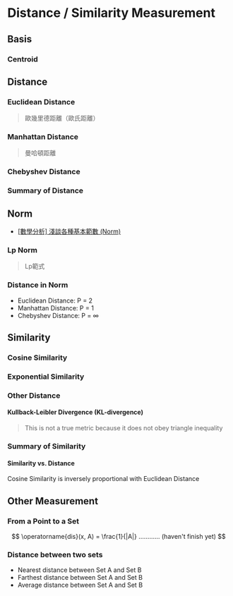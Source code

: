 # Distance / Similarity Measurement

## Basis

### Centroid

## Distance

### Euclidean Distance

> 歐幾里德距離（歐氏距離）

### Manhattan Distance

> 曼哈頓距離

### Chebyshev Distance

### Summary of Distance

## Norm

* [[數學分析] 淺談各種基本範數 (Norm)](https://ch-hsieh.blogspot.com/2010/04/norm.html)

### Lp Norm

> Lp範式

### Distance in Norm

* Euclidean Distance: P = 2
* Manhattan Distance: P = 1
* Chebyshev Distance: P = ∞

## Similarity

### Cosine Similarity

### Exponential Similarity

### Other Distance

#### Kullback-Leibler Divergence (KL-divergence)

> This is not a true metric because it does not obey triangle inequality

### Summary of Similarity

#### Similarity vs. Distance

Cosine Similarity is inversely proportional with Euclidean Distance

## Other Measurement

### From a Point to a Set

$$
\operatorname{dis}(x, A) = \frac{1}{|A|} ............ (haven't finish yet)
$$

### Distance between two sets

* Nearest distance between Set A and Set B
* Farthest distance between Set A and Set B
* Average distance between Set A and Set B
